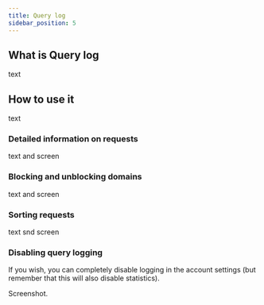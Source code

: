 ```yaml
---
title: Query log
sidebar_position: 5
---
```


## What is Query log

text

## How to use it

text

### Detailed information on requests

text and screen

### Blocking and unblocking domains

text and screen

### Sorting requests

text snd screen

### Disabling query logging

If you wish, you can completely disable logging in the account settings (but remember that this will also disable statistics).

Screenshot.
